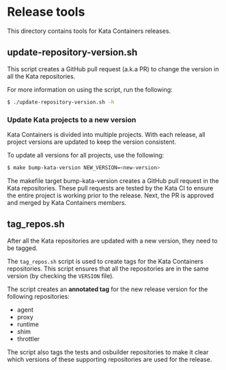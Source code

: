 # Release tools

This directory contains tools for Kata Containers releases.

## update-repository-version.sh

This script creates a GitHub pull request (a.k.a PR) to change the version in
all the Kata repositories.

For more information on using the script, run the following:

```bash
$ ./update-repository-version.sh -h
```

### Update Kata projects to a new version
Kata Containers is divided into multiple projects. With each release, all
project versions are updated to keep the version consistent.

To update all versions for all projects, use the following:

```bash
$ make bump-kata-version NEW_VERSION=<new-version>
```

The makefile target bump-kata-version creates a GitHub pull request in the Kata
repositories. These pull requests are tested by the Kata CI to ensure the
entire project is working prior to the release. Next, the PR is approved and
merged by Kata Containers members.

## tag_repos.sh

After all the Kata repositories are updated with a new version, they need to be
tagged.

The `tag_repos.sh` script is used to create tags for the Kata Containers
repositories. This script ensures that all the repositories are in the same
version (by checking the `VERSION` file).

The script creates an **annotated tag** for the new release version for the
following repositories:

- agent
- proxy
- runtime
- shim
- throttler

The script also tags the tests and osbuilder repositories to make it clear which
versions of these supporting repositories are used for the release.
